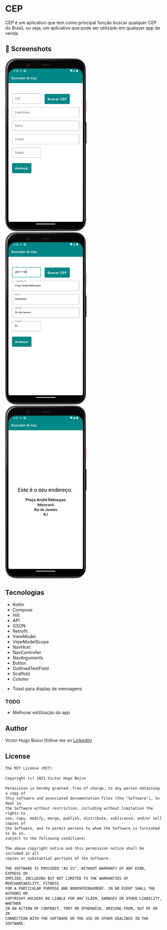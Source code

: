 # CEP

CEP é um aplicativo que tem como principal função buscar qualquer CEP do Brasil, ou seja, um aplicativo que pode ser utilizado em qualquer app de venda

## :camera_flash: Screenshots
<!-- You can add more screenshots here if you like -->
<img src="/result/image_1.png" width="260">&emsp;<img src="/result/image_2.png" width="260">&emsp;<img src="/result/image_3.png" width="260">

## Tecnologias
* Kotlin
* Compose
* Hilt
* API
* GSON
* Retrofit
* ViewModel
* ViewModelScope
* NavHost
* NavController
* NavArguments
* Button
* OutlinedTextField
* Scaffold
* Column
- Toast para display de mensagens


### TODO
- Melhorar estilização do app

## Author
Victor Hugo Boico (follow me on [Linkedin](https://www.linkedin.com/in/victorboico/))

## License
```
The MIT License (MIT)

Copyright (c) 2021 Victor Hugo Boico

Permission is hereby granted, free of charge, to any person obtaining a copy of
this software and associated documentation files (the "Software"), to deal in
the Software without restriction, including without limitation the rights to
use, copy, modify, merge, publish, distribute, sublicense, and/or sell copies of
the Software, and to permit persons to whom the Software is furnished to do so,
subject to the following conditions:

The above copyright notice and this permission notice shall be included in all
copies or substantial portions of the Software.

THE SOFTWARE IS PROVIDED "AS IS", WITHOUT WARRANTY OF ANY KIND, EXPRESS OR
IMPLIED, INCLUDING BUT NOT LIMITED TO THE WARRANTIES OF MERCHANTABILITY, FITNESS
FOR A PARTICULAR PURPOSE AND NONINFRINGEMENT. IN NO EVENT SHALL THE AUTHORS OR
COPYRIGHT HOLDERS BE LIABLE FOR ANY CLAIM, DAMAGES OR OTHER LIABILITY, WHETHER
IN AN ACTION OF CONTRACT, TORT OR OTHERWISE, ARISING FROM, OUT OF OR IN
CONNECTION WITH THE SOFTWARE OR THE USE OR OTHER DEALINGS IN THE SOFTWARE.
```
